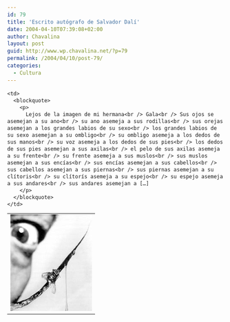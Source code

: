 ```yaml
---
id: 79
title: 'Escrito autógrafo de Salvador Dalí'
date: 2004-04-10T07:39:08+02:00
author: Chavalina
layout: post
guid: http://www.wp.chavalina.net/?p=79
permalink: /2004/04/10/post-79/
categories:
  - Cultura
---
```

<table  border="0">
  <tr valign="middle">
    <td align="right">
      <img src="/imagenes/fotos/dali.jpg" width="190" height="224" />
    </td>
    
    <td>
      <blockquote>
        <p>
          Lejos de la imagen de mi hermana<br /> Gala<br /> Sus ojos se asemejan a su ano<br /> su ano asemeja a sus rodillas<br /> sus orejas asemejan a los grandes labios de su sexo<br /> los grandes labios de su sexo asemejan a su ombligo<br /> su ombligo asemeja a los dedos de sus manos<br /> su voz asemeja a los dedos de sus pies<br /> los dedos de sus pies asemejan a sus axilas<br /> el pelo de sus axilas asemeja a su frente<br /> su frente asemeja a sus muslos<br /> sus muslos asemejan a sus encías<br /> sus encías asemejan a sus cabellos<br /> sus cabellos asemejan a sus piernas<br /> sus piernas asemejan a su clítoris<br /> su clítorís asemeja a su espejo<br /> su espejo asemeja a sus andares<br /> sus andares asemejan a […]
        </p>
      </blockquote>
    </td>
  </tr>
</table>